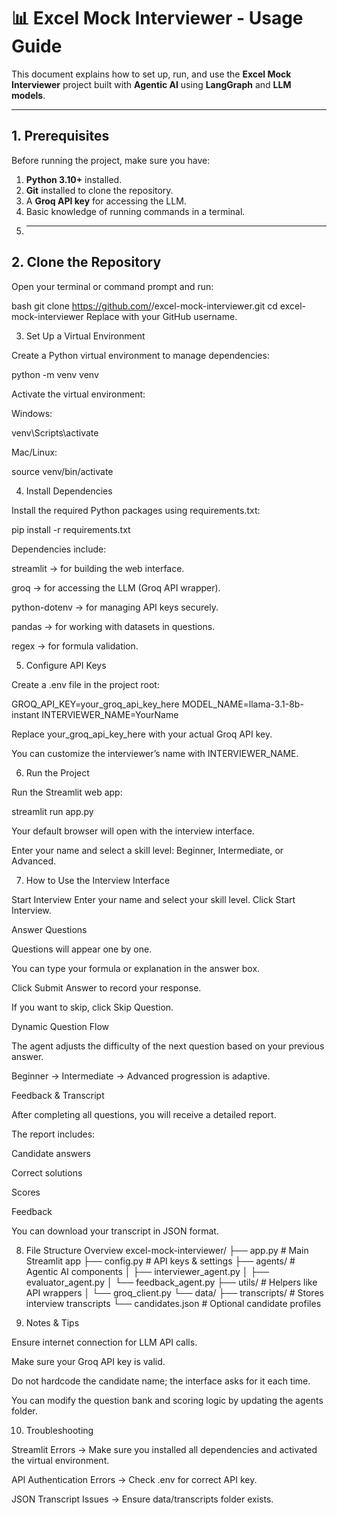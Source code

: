
# 📊 Excel Mock Interviewer - Usage Guide

This document explains how to set up, run, and use the **Excel Mock Interviewer** project built with **Agentic AI** using **LangGraph** and **LLM models**.

---

## 1. Prerequisites

Before running the project, make sure you have:

1. **Python 3.10+** installed.
2. **Git** installed to clone the repository.
3. A **Groq API key** for accessing the LLM.
4. Basic knowledge of running commands in a terminal.
5. ---

## 2. Clone the Repository

Open your terminal or command prompt and run:

bash
git clone https://github.com/<your-username>/excel-mock-interviewer.git
cd excel-mock-interviewer
Replace <your-username> with your GitHub username.

3. Set Up a Virtual Environment

Create a Python virtual environment to manage dependencies:

python -m venv venv


Activate the virtual environment:

Windows:

venv\Scripts\activate


Mac/Linux:

source venv/bin/activate

4. Install Dependencies

Install the required Python packages using requirements.txt:

pip install -r requirements.txt


Dependencies include:

streamlit → for building the web interface.

groq → for accessing the LLM (Groq API wrapper).

python-dotenv → for managing API keys securely.

pandas → for working with datasets in questions.

regex → for formula validation.

5. Configure API Keys

Create a .env file in the project root:

GROQ_API_KEY=your_groq_api_key_here
MODEL_NAME=llama-3.1-8b-instant
INTERVIEWER_NAME=YourName


Replace your_groq_api_key_here with your actual Groq API key.

You can customize the interviewer’s name with INTERVIEWER_NAME.

6. Run the Project

Run the Streamlit web app:

streamlit run app.py


Your default browser will open with the interview interface.

Enter your name and select a skill level: Beginner, Intermediate, or Advanced.

7. How to Use the Interview Interface

Start Interview
Enter your name and select your skill level. Click Start Interview.

Answer Questions

Questions will appear one by one.

You can type your formula or explanation in the answer box.

Click Submit Answer to record your response.

If you want to skip, click Skip Question.

Dynamic Question Flow

The agent adjusts the difficulty of the next question based on your previous answer.

Beginner → Intermediate → Advanced progression is adaptive.

Feedback & Transcript

After completing all questions, you will receive a detailed report.

The report includes:

Candidate answers

Correct solutions

Scores

Feedback

You can download your transcript in JSON format.

8. File Structure Overview
excel-mock-interviewer/
├── app.py                  # Main Streamlit app
├── config.py               # API keys & settings
├── agents/                 # Agentic AI components
│   ├── interviewer_agent.py
│   ├── evaluator_agent.py
│   └── feedback_agent.py
├── utils/                  # Helpers like API wrappers
│   └── groq_client.py
└── data/
    ├── transcripts/        # Stores interview transcripts
    └── candidates.json     # Optional candidate profiles

9. Notes & Tips

Ensure internet connection for LLM API calls.

Make sure your Groq API key is valid.

Do not hardcode the candidate name; the interface asks for it each time.

You can modify the question bank and scoring logic by updating the agents folder.

10. Troubleshooting

Streamlit Errors → Make sure you installed all dependencies and activated the virtual environment.

API Authentication Errors → Check .env for correct API key.

JSON Transcript Issues → Ensure data/transcripts folder exists.
